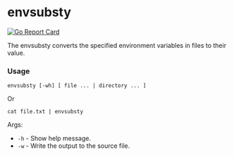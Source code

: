 # envsubsty
[![Go Report Card](https://goreportcard.com/badge/github.com/kukaryambik/envsubsty)](https://goreportcard.com/report/github.com/kukaryambik/envsubsty)

The envsubsty converts the specified environment variables in files to their value.

### Usage
```
envsubsty [-wh] [ file ... | directory ... ]
```
Or
```
cat file.txt | envsubsty
```
Args:
 - `-h` - Show help message.
 - `-w` - Write the output to the source file.
